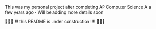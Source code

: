 This was my personal project after completing AP Computer Science A a few years ago - Will be adding more details soon!

🚦🚧🔶 !!! this README is under construction !!!! 🚦🚧🔶
